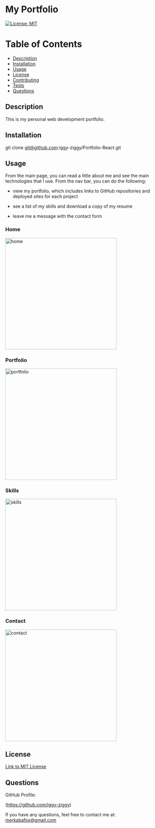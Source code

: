# My Portfolio

[![License: MIT](https://img.shields.io/badge/License-MIT-yellow.svg)](https://opensource.org/licenses/MIT)


# Table of Contents

* [Description](#description)
* [Installation](#installation)
* [Usage](#usage)
* [License](#license)
* [Contributing](#contributing)
* [Tests](#tests)
* [Questions](#questions)


## Description

This is my personal web development portfolio.


## Installation

git clone git@github.com:iggy-ziggy/Portfolio-React.git


## Usage

From the main page, you can read a little about me and see the main technologies that I use. From the nav bar, you can do the following:

* view my portfolio, which includes links to GitHub repositories and deployed sites for each project

* see a list of my skills and download a copy of my resume

* leave me a message with the contact form

### Home  
<img width="350" alt="home" src="https://github.com/iggy-ziggy/Portfolio-React/assets/128410000/b936f1d8-8f5d-40fa-a524-901532e815e5">  

### Portfolio  
<img width="350" alt="portfolio" src="https://github.com/iggy-ziggy/Portfolio-React/assets/128410000/56120a97-7cd0-44b6-b4a9-8aceb18d6667">  

### Skills  
<img width="350" alt="skills" src="https://github.com/iggy-ziggy/Portfolio-React/assets/128410000/d7e95fb3-5878-4ef7-8ea0-2f18d1d7143a">  

### Contact  
<img width="350" alt="contact" src="https://github.com/iggy-ziggy/Portfolio-React/assets/128410000/97ae663e-20ab-4ef0-8532-733d788b16ea">  


## License
[Link to MIT License](https://opensource.org/licenses/MIT)


## Questions

GitHub Profile: 

(https://github.com/iggy-ziggy)

If you have any questions, feel free to contact me at:
merkabafox@gmail.com

